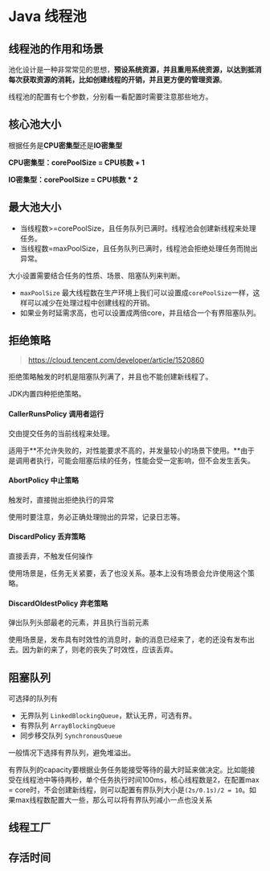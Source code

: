 # Java 线程池

## 线程池的作用和场景

池化设计是一种非常常见的思想，**预设系统资源，并且重用系统资源，以达到抵消每次获取资源的消耗，比如创建线程的开销，并且更方便的管理资源**。  

线程池的配置有七个参数，分别看一看配置时需要注意那些地方。  

## 核心池大小

根据任务是**CPU密集型**还是**IO密集型** 

**CPU密集型：corePoolSize = CPU核数 + 1**

**IO密集型：corePoolSize = CPU核数 \* 2**

## 最大池大小

- 当线程数>=corePoolSize，且任务队列已满时。线程池会创建新线程来处理任务。
- 当线程数=maxPoolSize，且任务队列已满时，线程池会拒绝处理任务而抛出异常。

大小设置需要结合任务的性质、场景、阻塞队列来判断。

* `maxPoolSize` 最大线程数在生产环境上我们可以设置成`corePoolSize`一样，这样可以减少在处理过程中创建线程的开销。
* 如果业务时延需求高，也可以设置成两倍core，并且结合一个有界阻塞队列。

## 拒绝策略

>  https://cloud.tencent.com/developer/article/1520860  

拒绝策略触发的时机是阻塞队列满了，并且也不能创建新线程了。  

JDK内置四种拒绝策略。  

#### CallerRunsPolicy 调用者运行

交由提交任务的当前线程来处理。  

适用于**不允许失败的，对性能要求不高的，并发量较小的场景下使用。**由于是调用者执行，可能会阻塞后续的任务，性能会受一定影响，但不会发生丢失。  

#### AbortPolicy 中止策略

触发时，直接抛出拒绝执行的异常  

使用时要注意，务必正确处理抛出的异常，记录日志等。  

#### DiscardPolicy 丢弃策略

直接丢弃，不触发任何操作  

使用场景是，任务无关紧要，丢了也没关系。基本上没有场景会允许使用这个策略。  

#### DiscardOldestPolicy 弃老策略

弹出队列头部最老的元素，并且执行当前元素  

使用场景是，发布具有时效性的消息时，新的消息已经来了，老的还没有发布出去。因为新的来了，则老的丧失了时效性，应该丢弃。  



## 阻塞队列

可选择的队列有

* 无界队列 `LinkedBlockingQueue`，默认无界，可选有界。
* 有界队列 `ArrayBlockingQueue`
* 同步移交队列 `SynchronousQueue`

一般情况下选择有界队列，避免堆溢出。  

有界队列的capacity要根据业务任务能接受等待的最大时延来做决定。比如能接受在线程池中等待两秒，单个任务执行时间100ms，核心线程数是2，在配置max = core时，不会创建新线程，则可以配置有界队列大小是`(2s/0.1s)/2 = 10`。如果max线程数配置大一些，那么可以将有界队列减小一点也没关系

## 线程工厂





## 存活时间

